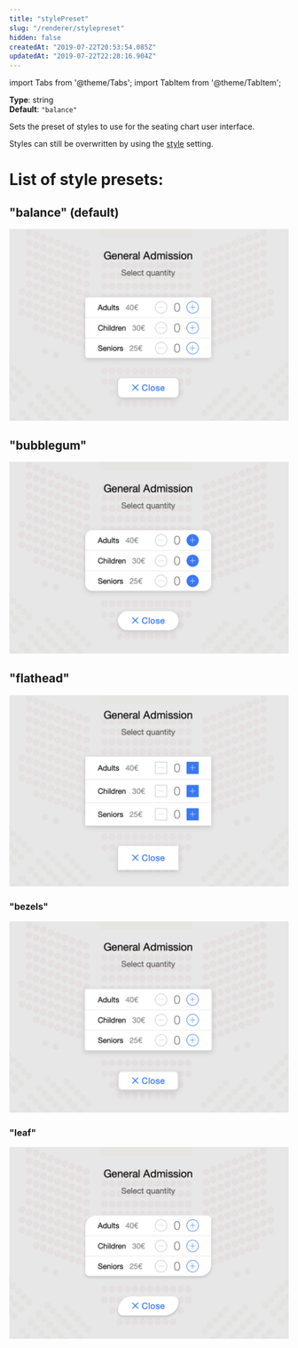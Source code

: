 ```yaml
---
title: "stylePreset"
slug: "/renderer/stylepreset"
hidden: false
createdAt: "2019-07-22T20:53:54.085Z"
updatedAt: "2019-07-22T22:28:16.904Z"
---
```


import Tabs from '@theme/Tabs';
import TabItem from '@theme/TabItem';

**Type**: string  
**Default**: `"balance"`  

Sets the preset of styles to use for the seating chart user interface.

Styles can still be overwritten by using the [style](/docs/renderer/style) setting.

# List of style presets:

## **"balance" (default)** 

![Balance.png](/img/readme/Balance.png)

## **"bubblegum"** 

![Bubblegum.png](/img/readme/Bubblegum.png)

## **"flathead"** 

![Flathead.png](/img/readme/Flathead.png)

### **"bezels"** 

![Bezels.png](/img/readme/Bezels.png)

### **"leaf"** 

![Leaf.png](/img/readme/Leaf.png)

